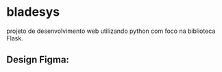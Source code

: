 # bladesys
projeto de desenvolvimento web utilizando python com foco na biblioteca Flask.

## Design Figma:
